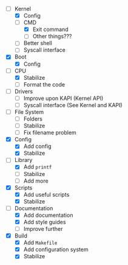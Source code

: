 - [ ] Kernel
  - [x] Config
  - [ ] CMD
    - [x] Exit command
    - [ ] Other things???
  - [ ] Better shell
  - [ ] Syscall interface
- [x] Boot
  - [x] Config
- [ ] CPU
  - [x] Stabilize
  - [ ] Format the code
- [ ] Drivers
  - [ ] Improve upon KAPI (Kernel API)
  - [ ] Syscall interface (See Kernel and KAPI)
- [ ] File System
  - [ ] Folders
  - [ ] Stabilize
  - [ ] Fix filename problem
- [x] Config
  - [x] Add config
  - [x] Stabilize
- [ ] Library
  - [x] Add ``printf``
  - [ ] Stabilize
  - [ ] Add more
- [x] Scripts
  - [x] Add useful scripts
  - [x] Stabilize
- [ ] Documentation
  - [x] Add documentation
  - [x] Add style guides
  - [ ] Improve further
- [x] Build
  - [x] Add ``Makefile``
  - [x] Add configuration system
  - [x] Stabilize